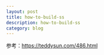 ```yaml
---
layout: post
title: how-to-build-ss
description: how-to-build-ss
category: blog
---
```





参考：https://teddysun.com/486.html


